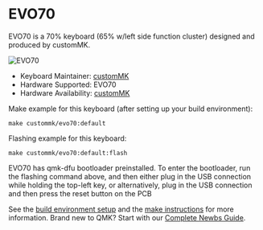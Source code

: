 # EVO70

EVO70 is a 70% keyboard (65% w/left side function cluster) designed and produced by customMK. 

![EVO70](https://cdn.shopify.com/s/files/1/0508/2152/9796/products/20210926_181208_900x.jpg?v=1632702770)

* Keyboard Maintainer: [customMK](https://github.com/customMK)
* Hardware Supported: EVO70
* Hardware Availability: [customMK](https://shop.custommk.com/collections/evo70/products/evo70)

Make example for this keyboard (after setting up your build environment):

    make custommk/evo70:default

Flashing example for this keyboard:

    make custommk/evo70:default:flash

EVO70 has qmk-dfu bootloader preinstalled. To enter the bootloader, run the flashing command above, and then either plug in the USB connection while holding the top-left key, or alternatively, plug in the USB connection and then press the reset button on the PCB

See the [build environment setup](https://docs.qmk.fm/#/getting_started_build_tools) and the [make instructions](https://docs.qmk.fm/#/getting_started_make_guide) for more information. Brand new to QMK? Start with our [Complete Newbs Guide](https://docs.qmk.fm/#/newbs).
